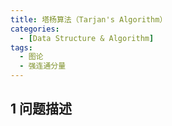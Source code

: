 ```yaml
---
title: 塔杨算法（Tarjan's Algorithm）
categories:
  - [Data Structure & Algorithm]
tags:
  - 图论
  - 强连通分量
---
```


<!--more-->
## 1 问题描述


